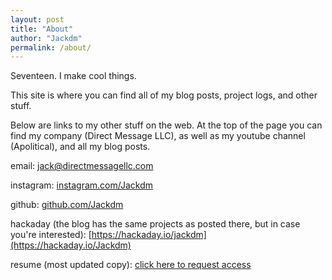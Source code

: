 ```yaml
---
layout: post
title: "About"
author: "Jackdm"
permalink: /about/
---
```


Seventeen. I make cool things.

This site is where you can find all of my blog posts, project logs, and other stuff.

Below are links to my other stuff on the web. At the top of the page you can find my company (Direct Message LLC), as well as my youtube channel (Apolitical), and all my blog posts.

email: [jack@directmessagellc.com](mailto:jack@directmessagellc.com)

instagram: [instagram.com/Jackdm](https://instagram.com/Jackdm)

github: [github.com/Jackdm](https://github.com/Jackdm)

hackaday (the blog has the same projects as posted there, but in case you're interested): [https://hackaday.io/jackdm](https://hackaday.io/Jackdm)

resume (most updated copy): [click here to request access](https://docs.google.com/document/d/1Sg2tYXP1_FfZcsseL8wP_GC9u0bvUY4th15yb8D04A0/edit?usp=sharing)
